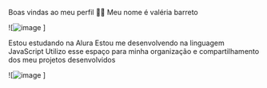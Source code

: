 Boas vindas ao meu perfil 💙💙
Meu nome é valéria barreto




![![image](https://github.com/ra8442026/ra8442026/assets/170681385/3f066e82-ed9b-4116-9602-4e5d9dc02f97)
]

Estou estudando na Alura
Estou me desenvolvendo na linguagem JavaScript
Utilizo esse espaço para minha organização e compartilhamento dos meu projetos desenvolvidos





![![image](https://github.com/ra8442026/ra8442026/assets/170681385/6a79ddcb-4058-428c-ba1a-b5e7e2bef813)
]

